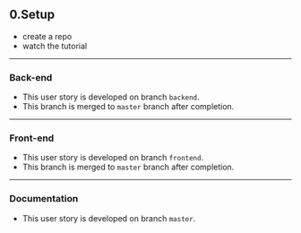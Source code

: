 ## 0.Setup

- create a repo
- watch the tutorial

---

### Back-end
- This user story is developed on branch `backend`.
- This branch is merged to `master` branch after completion.

---
### Front-end

- This user story is developed on branch `frontend`.
- This branch is merged to `master` branch after completion.
---
### Documentation
- This user story is developed on branch `master`.
